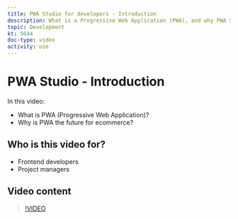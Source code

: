 ```yaml
---
title: PWA Studio for developers - Introduction
description: What is a Progressive Web Application (PWA), and why PWA Studio is the future​.
topic: Development
kt: 5644
doc-type: video
activity: use
---
```


# PWA Studio - Introduction

In this video:

- What is PWA (Progressive Web Application)?
- Why is PWA the future for ecommerce?

## Who is this video for?

- Frontend developers
- Project managers

## Video content

>[!VIDEO](https://video.tv.adobe.com/v/35715?quality=12&learn=on)